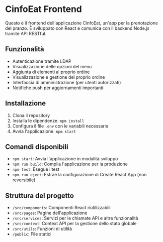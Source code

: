 # CinfoEat Frontend

Questo è il frontend dell'applicazione CinfoEat, un'app per la prenotazione del pranzo. È sviluppato con React e comunica con il backend Node.js tramite API RESTful.

## Funzionalità

- Autenticazione tramite LDAP
- Visualizzazione delle opzioni del menu
- Aggiunta di elementi al proprio ordine
- Visualizzazione e gestione del proprio ordine
- Interfaccia di amministrazione (per utenti autorizzati)
- Notifiche push per aggiornamenti importanti

## Installazione

1. Clona il repository
2. Installa le dipendenze: `npm install`
3. Configura il file `.env` con le variabili necessarie
4. Avvia l'applicazione: `npm start`

## Comandi disponibili

- `npm start`: Avvia l'applicazione in modalità sviluppo
- `npm run build`: Compila l'applicazione per la produzione
- `npm test`: Esegue i test
- `npm run eject`: Estrae la configurazione di Create React App (non reversibile)

## Struttura del progetto

- `/src/components`: Componenti React riutilizzabili
- `/src/pages`: Pagine dell'applicazione
- `/src/services`: Servizi per le chiamate API e altre funzionalità
- `/src/context`: Context API per la gestione dello stato globale
- `/src/utils`: Funzioni di utilità
- `/public`: File statici 